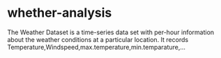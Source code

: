 # whether-analysis

The Weather Dataset is a time-series data set with per-hour information about the weather conditions at a particular location. It records Temperature,Windspeed,max.temperature,min.temparature,...
